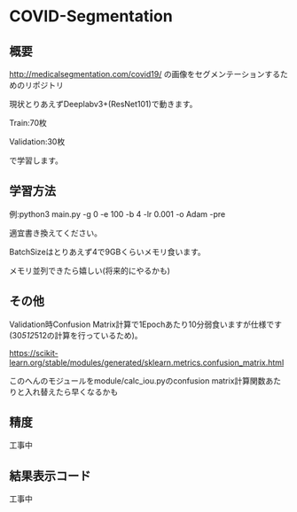 # COVID-Segmentation
## 概要
<http://medicalsegmentation.com/covid19/> の画像をセグメンテーションするためのリポジトリ

現状とりあえずDeeplabv3+(ResNet101)で動きます。

Train:70枚

Validation:30枚

で学習します。

## 学習方法
例:python3 main.py -g 0 -e 100 -b 4 -lr 0.001 -o Adam -pre

適宜書き換えてください。

BatchSizeはとりあえず4で9GBくらいメモリ食います。

メモリ並列できたら嬉しい(将来的にやるかも)

## その他
Validation時Confusion Matrix計算で1Epochあたり10分弱食いますが仕様です(30*512*512の計算を行っているため)。

<https://scikit-learn.org/stable/modules/generated/sklearn.metrics.confusion_matrix.html>

このへんのモジュールをmodule/calc_iou.pyのconfusion matrix計算関数あたりと入れ替えたら早くなるかも

## 精度
工事中

## 結果表示コード
工事中
